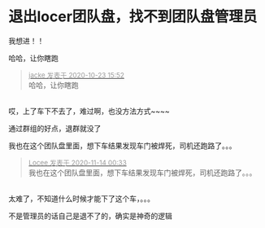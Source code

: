 # 退出locer团队盘，找不到团队盘管理员


我想进！！

哈哈，让你瞎跑

<div class="quote"><blockquote><font size="2"><a href="https://www.hostloc.com/forum.php?mod=redirect&amp;goto=findpost&amp;pid=9341545&amp;ptid=757599" target="_blank"><font color="#999999">jacke 发表于 2020-10-23 15:52</font></a></font><br />
哈哈，让你瞎跑</blockquote></div><br />
哎，上了车下不去了，难过啊，也没方法方式~~~~

通过群组的好点，退群就没了

我也在这个团队盘里面，想下车结果发现车门被焊死，司机还跑路了。。。

<div class="quote"><blockquote><font size="2"><a href="https://www.hostloc.com/forum.php?mod=redirect&amp;goto=findpost&amp;pid=9451356&amp;ptid=757599" target="_blank"><font color="#999999">Locee 发表于 2020-11-14 00:33</font></a></font><br />
我也在这个团队盘里面，想下车结果发现车门被焊死，司机还跑路了。。。</blockquote></div><br />
太难了，不知道什么时候才能下了这个车，。。。

不是管理员的话自己是退不了的，确实是神奇的逻辑
